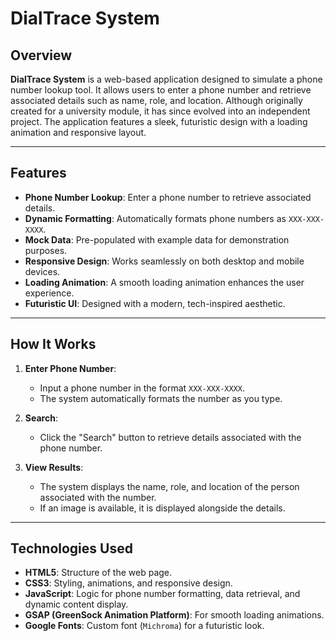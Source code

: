 # DialTrace System

## Overview
**DialTrace System** is a web-based application designed to simulate a phone number lookup tool. It allows users to enter a phone number and retrieve associated details such as name, role, and location. Although originally created for a university module, it has since evolved into an independent project. The application features a sleek, futuristic design with a loading animation and responsive layout.

---

## Features
- **Phone Number Lookup**: Enter a phone number to retrieve associated details.
- **Dynamic Formatting**: Automatically formats phone numbers as `XXX-XXX-XXXX`.
- **Mock Data**: Pre-populated with example data for demonstration purposes.
- **Responsive Design**: Works seamlessly on both desktop and mobile devices.
- **Loading Animation**: A smooth loading animation enhances the user experience.
- **Futuristic UI**: Designed with a modern, tech-inspired aesthetic.

---

## How It Works
1. **Enter Phone Number**:
   - Input a phone number in the format `XXX-XXX-XXXX`.
   - The system automatically formats the number as you type.

2. **Search**:
   - Click the "Search" button to retrieve details associated with the phone number.

3. **View Results**:
   - The system displays the name, role, and location of the person associated with the number.
   - If an image is available, it is displayed alongside the details.

---

## Technologies Used
- **HTML5**: Structure of the web page.
- **CSS3**: Styling, animations, and responsive design.
- **JavaScript**: Logic for phone number formatting, data retrieval, and dynamic content display.
- **GSAP (GreenSock Animation Platform)**: For smooth loading animations.
- **Google Fonts**: Custom font (`Michroma`) for a futuristic look.
